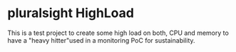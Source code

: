 # pluralsight HighLoad

This is a test project to create some high load on both, CPU and memory to have a "heavy hitter"used in a monitoring PoC for sustainability.
